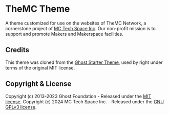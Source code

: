 # TheMC Theme

A theme customized for use on the websites of TheMC Network, a cornerstone project of [MC Tech Space Inc](https://mctechspace.org). Our non-profit mission is to support and promote Makers and Makerspace facilities.

## Credits

This theme was cloned from the [Ghost Starter Theme](https://github.com/TryGhost/Starter/tree/main#ghost-starter-theme), used by right under terms of the original MIT license.

## Copyright & License

Copyright (c) 2013-2023 Ghost Foundation - Released under the [MIT license](https://github.com/TryGhost/Starter/blob/main/LICENSE).
Copyright (c) 2024 MC Tech Space Inc. - Released under the [GNU GPLv3 license](LICENSE).
